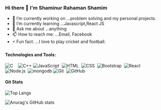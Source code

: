 ### Hi there 👋 I'm Shaminur Rahaman Shamim


- 🔭 I’m currently working on ...problem solving and my personal projects.
- 🌱 I’m currently learning ...Javascript,React JS
- 💬 Ask me about ...anything
- 📫 How to reach me: ...Email, Facebook
- ⚡ Fun fact: ...I love to play cricket and football.

#### Technologies and Tools:
![C](https://img.shields.io/badge/C-00599C?style=badge&logo=c&logoColor=white)&nbsp;&nbsp;&nbsp;
![C++](https://img.shields.io/badge/C%2B%2B-00599C?style=badge&logo=c%2B%2B&logoColor=white)
![JavaScript](https://img.shields.io/badge/-JavaScript-05122A?style=flat&logo=javascript)&nbsp;
![HTML](https://img.shields.io/badge/-HTML-05122A?style=flat&logo=HTML5)&nbsp;
![CSS](https://img.shields.io/badge/-CSS-05122A?style=flat&logo=CSS3&logoColor=1572B6)&nbsp;
![Bootstrap](https://img.shields.io/badge/-Bootstrap-05122A?style=flat&logo=bootstrap&logoColor=563D7C)&nbsp;
![React](https://img.shields.io/badge/-React-05122A?style=flat&logo=react)&nbsp;
![Node.js](https://img.shields.io/badge/-Node.js-05122A?style=flat&logo=node.js)&nbsp;
![mongodb](https://img.shields.io/badge/MongoDB-4EA94B?style=badge&logo=mongodb&logoColor=white)
![Git](https://img.shields.io/badge/-Git-05122A?style=flat&logo=git)&nbsp;
![GitHub](https://img.shields.io/badge/-GitHub-05122A?style=flat&logo=github)&nbsp;


#### Git Stats

![Top Langs](https://github-readme-stats.vercel.app/api/top-langs/?username=shamim392&theme=tokyonight&layout=compact)

![Anurag's GitHub stats](https://github-readme-stats.vercel.app/api?username=shamim392&show_icons=true&theme=tokyonight)

